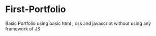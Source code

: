 # First-Portfolio
Basic Portfolio using basic html , css and javascript without using any framework of JS
